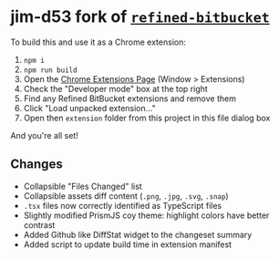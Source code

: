# jim-d53 fork of [`refined-bitbucket`](https://github.com/andremw/refined-bitbucket)

To build this and use it as a Chrome extension:

1. `npm i`
1. `npm run build`
1. Open the [Chrome Extensions Page](chrome://extensions) (Window > Extensions)
1. Check the "Developer mode" box at the top right
1. Find any Refined BitBucket extensions and remove them
1. Click "Load unpacked extension..."
1. Open then `extension` folder from this project in this file dialog box

And you're all set!

## Changes

- Collapsible "Files Changed" list
- Collapsible assets diff content (`.png`, `.jpg`, `.svg`, `.snap`)
- `.tsx` files now correctly identified as TypeScript files 
- Slightly modified PrismJS coy theme: highlight colors have better contrast
- Added Github like DiffStat widget to the changeset summary
- Added script to update build time in extension manifest
